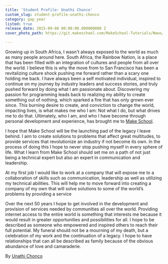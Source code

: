 ```yaml
---
title: 'Student Profile: Unathi Chonco'
custom_slug: student-profile-unathi-chonco
category: gap_year
listed: true
release_date: 2015-09-08 00:00:00.000000000 Z
cover_photo_path: https://git.makeschool.com/MakeSchool-Tutorials/News/369cba8cac1cef287932c56cb5798e726dda1ae4//84ba4314-e124-468a-92fe-18ad03e05a23/cover_photo.jpeg

---
```

Growing up in South Africa, I wasn't always exposed to the world as much as many people around here. South Africa, the Rainbow Nation, is a place that has been filled with an integration of cultures and people from all over the world. I believe this is why the move from to San Francisco has been a revitalizing culture shock pushing me forward rather than a scary one holding me back. I have always been a self motivated individual, inspired to continue on my journey by industry leaders and success stories, and truly pushed forward by doing what I am passionate about. Discovering my passion for programming leads back to realizing my ability to create something out of nothing, which sparked a fire that has only grown ever since. This burning desire to create, and conviction to change the world, impacting lives, is what makes me who I am: Not what I do, but what drives me to do that. Ultimately, who I am, and who I have become through personal development and experience, has brought me to [Make School](http://makeschool.com). 

I hope that Make School will be the launching pad of the legacy I leave behind. I aim to create solutions to problems that affect great multitudes, to provide services that revolutionize an industry if not become its own. In the process of doing this I hope to never stop pushing myself in every sphere of life. What I learn from Make School should set me on a path of not just being a technical expert but also an expert in communication and leadership.

At my first job I would like to work at a company that will expose me to a collaboration of skills such as communication, leadership as well as utilizing my technical abilities. This will help me to move forward into creating a company of my own that will solve solutions to some of the world’s  problems by providing a service 

Over the next 50 years I hope to get involved in the development and provision of services needed by communities all over the world. Providing internet access to the entire world is something that interests me because it would result in greater opportunities and possibilities for all. I hope to be described as someone who empowered and inspired others to reach their full potential. My funeral should not be a mourning of my death, but a celebration of my work and the continuation of a legacy. I hope to have relationships that can all be described as family because of the obvious abundance of love and camaraderie.

By [Unathi Chonco](https://www.linkedin.com/in/unathichonco)
